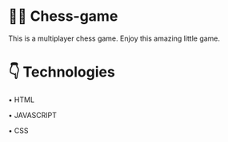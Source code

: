 # :sassy_woman: Chess-game 

This is a multiplayer chess game. Enjoy this amazing little game.

# :point_down: Technologies 

• HTML

• JAVASCRIPT

• CSS

 
